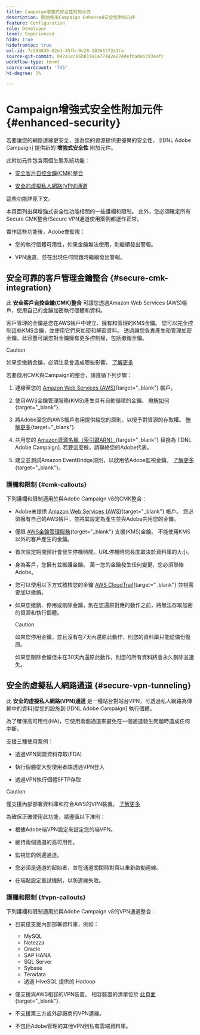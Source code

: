 ```yaml
---
title: Campaign增強式安全性附加元件
description: 開始使用Campaign Enhanced安全性附加元件
feature: Configuration
role: Developer
level: Experienced
hide: true
hidefromtoc: true
exl-id: 7c586836-82e1-45fb-9c28-18361572e1fa
source-git-commit: 042a1cc96b819a1a77442e274defbadeb393eafc
workflow-type: tm+mt
source-wordcount: '745'
ht-degree: 3%

---
```



# Campaign增強式安全性附加元件 {#enhanced-security}

若要讓您的網路連線更安全，並為您的資源提供更優異的安全性， [!DNL Adobe Campaign] 提供新的 **增強式安全性** 附加元件。

此附加元件包含兩個生態系統功能：

* [安全客戶自控金鑰(CMK)整合](#secure-cmk-integration)

* [安全的虛擬私人網路(VPN)通道](#secure-vpn-tunneling)

這些功能詳見下文。

本頁面列出與增強式安全性功能相關的一些護欄和限制。 此外，您必須確定所有Secure CMK整合/Secure VPN通道使用案例都運作正常。

實作這些功能後，Adobe會監視：

* 您的執行個體可用性，如果金鑰無法使用，則繼續發出警報。

* VPN通道，並在出現任何問題時繼續發出警報。

## 安全可靠的客戶管理金鑰整合 {#secure-cmk-integration}

此 **安全客戶自控金鑰(CMK)整合** 可讓您透過Amazon Web Services (AWS)帳戶，使用自己的金鑰加密執行個體和資料。

客戶管理的金鑰是您在AWS帳戶中建立、擁有和管理的KMS金鑰。 您可以完全控制這些KMS金鑰，並使用它們來加密和解密資料。 透過讓您負責產生和管理加密金鑰，此容量可讓您對金鑰擁有更多控制權，包括撤銷金鑰。

>[!CAUTION]
>
>如果您撤銷金鑰，必須注意會造成哪些影響。 [了解更多](#cmk-callouts)

若要啟用CMK與Campaign的整合，請遵循下列步驟：

1. 連線至您的 [Amazon Web Services (AWS)](https://aws.amazon.com/){target="_blank"} 帳戶。

1. 使用AWS金鑰管理服務(KMS)產生具有自動循環的金鑰。 [瞭解如何](https://docs.aws.amazon.com/kms/latest/developerguide/create-keys.html){target="_blank"}.

1. 將Adobe至您的AWS帳戶套用提供給您的原則，以授予對資源的存取權。 [瞭解更多](https://docs.aws.amazon.com/kms/latest/developerguide/key-policy-services.html){target="_blank"}. <!--link TBC-->

1. 共用您的 [Amazon資源名稱（索引鍵ARN）](https://docs.aws.amazon.com/kms/latest/developerguide/find-cmk-id-arn.html){target="_blank"} 替換為 [!DNL Adobe Campaign]. 若要這麼做，請聯絡您的Adobe代表。 <!--or Adobe transition manager?-->

1. 建立並測試Amazon EventBridge規則，以啟用依Adobe監視金鑰&#x200B;。 [了解更多](https://docs.aws.amazon.com/eventbridge/latest/userguide/eb-rules.html){target="_blank"}。


### 護欄和限制 {#cmk-callouts}

下列護欄和限制適用於與Adobe Campaign v8的CMK整合：

* Adobe未提供 [Amazon Web Services (AWS)](https://aws.amazon.com/){target="_blank"} 帳戶。 您必須擁有自己的AWS帳戶，並將其設定為產生並與Adobe共用您的金鑰。

* 僅限 [AWS金鑰管理服務](https://docs.aws.amazon.com/kms/latest/developerguide/overview.html){target="_blank"} 支援(KMS)金鑰。 不能使用KMS以外的客戶產生的金鑰&#x200B;。

* 首次設定期間預計會發生停機時間。&#x200B;URL停機時間長度取決於資料庫的大小。

* 身為客戶，您擁有並維護金鑰。 萬一您的金鑰發生任何變更，您必須聯絡Adobe&#x200B;。

* 您可以使用以下方式稽核您的金鑰 [AWS CloudTrail](https://docs.aws.amazon.com/awscloudtrail/latest/userguide/cloudtrail-user-guide.html){target="_blank"} 並視需要加以撤銷&#x200B;。

* 如果您撤銷、停用或刪除金鑰，則在您還原對應的動作之前，將無法存取加密的資源和執行個體。

  >[!CAUTION]
  >
  >如果您停用金鑰，並且沒有在7天內還原此動作，則您的資料庫只能從備份復原。
  >
  >如果您刪除金鑰但未在30天內還原此動作，則您的所有資料將會永久刪除並遺失&#x200B;。

## 安全的虛擬私人網路通道 {#secure-vpn-tunneling}

此 **安全的虛擬私人網路(VPN)通道** 是一種站台對站台VPN，可透過私人網路為傳輸中的資料(從您的設施到 [!DNL Adobe Campaign] 執行個體。

<!--As it connects two networks together, it is a site-to-site VPN.-->

為了確保高可用性(HA)，它使用兩個通道來避免在一個通道發生問題時造成任何中斷。

支援三種使用案例：

* 透過VPN同盟資料存取(FDA)<!--to access your on-premise database from the Campaign instance over VPN-->

* 執行個體從大型使用者端透過VPN登入

* 透過VPN執行個體SFTP存取

>[!CAUTION]
>
>僅支援內部部署資料庫和符合AWS的VPN裝置。 [了解更多](#vpn-callouts)

為確保正確使用此功能，請遵循以下准則：

* 根據Adobe端VPN設定來設定您的端VPN。

* 維持兩個通道的高可用性。

* 監視您的側邊通道。

* 您必須是通道的起始者，並在通道關閉時對齊以重新啟動連線。

* 在端點設定重試機制，以防連線失敗。


### 護欄和限制 {#vpn-callouts}

下列護欄和限制適用於與Adobe Campaign v8的VPN通道整合：

* 目前僅支援內部部署資料庫，例如<!--Richa to check the list with PM-->：

   * MySQL
   * Netezza
   * Oracle
   * SAP HANA
   * SQL Server
   * Sybase
   * Teradata
   * 透過 HiveSQL 提供的 Hadoop

* 僅支援與AWS相容的VPN裝置。 相容裝置的清單位於 [此頁面](https://docs.aws.amazon.com/vpn/latest/s2svpn/your-cgw.html#example-configuration-files){target="_blank"}<!--check which list should be communicated-->.

* 不支援第三方或外部廠商的VPN連線。

* 不包括Adobe管理的其他VPN到私有雲端資料庫。
